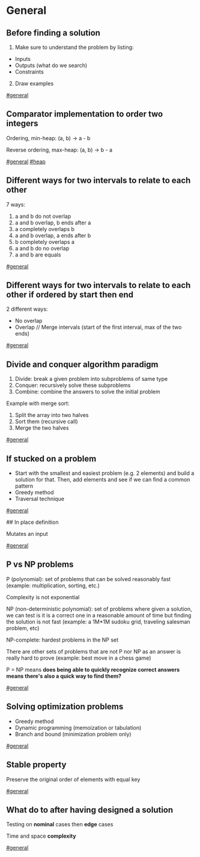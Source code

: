 # General

## Before finding a solution

1) Make sure to understand the problem by listing:
- Inputs
- Outputs (what do we search)
- Constraints

2) Draw examples

[#general](general.md)

## Comparator implementation to order two integers

Ordering, min-heap: (a, b) -> a - b

Reverse ordering, max-heap: (a, b) -> b - a

[#general](general.md) [#heap](heap.md)

## Different ways for two intervals to relate to each other

7 ways:
1. a and b do not overlap
2. a and b overlap, b ends after a
3. a completely overlaps b
4. a and b overlap, a ends after b
5. b completely overlaps a
6. a and b do no overlap
7. a and b are equals

[#general](general.md)

## Different ways for two intervals to relate to each other if ordered by start then end

2 different ways:
- No overlap
- Overlap // Merge intervals (start of the first interval, max of the two ends)

[#general](general.md)

## Divide and conquer algorithm paradigm

1. Divide: break a given problem into subproblems of same type
2. Conquer: recursively solve these subproblems
3. Combine: combine the answers to solve the initial problem

Example with merge sort:
1. Split the array into two halves
2. Sort them (recursive call)
3. Merge the two halves

[#general](general.md)

## If stucked on a problem

- Start with the smallest and easiest problem (e.g. 2 elements) and build a solution for that. Then, add elements and see if we can find a common pattern
- Greedy method
- Traversal technique

[#general](general.md)

## In place definition

Mutates an input

[#general](general.md)

## P vs NP problems

P (polynomial): set of problems that can be solved reasonably fast (example: multiplication, sorting, etc.)

Complexity is not exponential

NP (non-deterministic polynomial): set of problems where given a solution, we can test is it is a correct one in a reasonable amount of time but finding the solution is not fast (example: a 1M*1M sudoku grid, traveling salesman problem, etc)

NP-complete: hardest problems in the NP set

There are other sets of problems that are not P nor NP as an answer is really hard to prove (example: best move in a chess game)

P = NP means **does being able to quickly recognize correct answers means there's also a quick way to find them?**

[#general](general.md)

## Solving optimization problems

- Greedy method
- Dynamic programming (memoization or tabulation)
- Branch and bound (minimization problem only)

[#general](general.md)

## Stable property

Preserve the original order of elements with equal key

[#general](general.md)

## What do to after having designed a solution

Testing on **nominal** cases then **edge** cases

Time and space **complexity**

[#general](general.md)